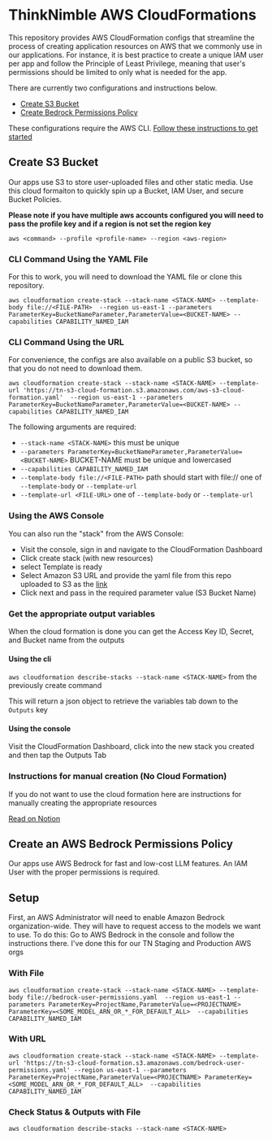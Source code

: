 # ThinkNimble AWS CloudFormations

This repository provides AWS CloudFormation configs that streamline the process of creating application resources on AWS that we commonly use in our applications. For instance, it is best practice to create a unique IAM user per app and follow the Principle of Least Privilege, meaning that user's permissions should be limited to only what is needed for the app.

There are currently two configurations and instructions below.

- [Create S3 Bucket](#create-s3-bucket)
- [Create Bedrock Permissions Policy](#create-a-bedrock-permissions-policy)

These configurations require the AWS CLI. [Follow these instructions to get started](https://docs.aws.amazon.com/cli/latest/userguide/getting-started-install.html)

## Create S3 Bucket

Our apps use S3 to store user-uploaded files and other static media. Use this cloud formaiton to quickly spin up a Bucket, IAM User, and secure Bucket Policies.

**Please note if you have multiple aws accounts configured you will need to pass the profile key and if a region is not set the region key**

```term
aws <command> --profile <profile-name> --region <aws-region>
```

### CLI Command Using the YAML File

For this to work, you will need to download the YAML file or clone this repository.

```term
aws cloudformation create-stack --stack-name <STACK-NAME> --template-body file://<FILE-PATH>  --region us-east-1 --parameters ParameterKey=BucketNameParameter,ParameterValue=<BUCKET-NAME> --capabilities CAPABILITY_NAMED_IAM
```

### CLI Command Using the URL

For convenience, the configs are also available on a public S3 bucket, so that you do not need to download them.

```term
aws cloudformation create-stack --stack-name <STACK-NAME> --template-url 'https://tn-s3-cloud-formation.s3.amazonaws.com/aws-s3-cloud-formation.yaml'  --region us-east-1 --parameters ParameterKey=BucketNameParameter,ParameterValue=<BUCKET-NAME> --capabilities CAPABILITY_NAMED_IAM
```

The following arguments are required:

- `--stack-name <STACK-NAME>` this must be unique
- `--parameters ParameterKey=BucketNameParameter,ParameterValue=<BUCKET-NAME>` BUCKET-NAME must be unique and lowercased
- `--capabilities CAPABILITY_NAMED_IAM`
- `--template-body file://<FILE-PATH>` path should start with file:// one of `--template-body` or `--template-url`
- `--template-url <FILE-URL>` one of `--template-body` or `--template-url`

### Using the AWS Console

You can also run the "stack" from the AWS Console:

- Visit the console, sign in and navigate to the CloudFormation Dashboard
- Click create stack (with new resources)
- select Template is ready
- Select Amazon S3 URL and provide the yaml file from this repo uploaded to S3 as the [link](https://tn-s3-cloud-formation.s3.amazonaws.com/aws-s3-cloud-formation.yaml)
- Click next and pass in the required parameter value (S3 Bucket Name)

### Get the appropriate output variables

When the cloud formation is done you can get the Access Key ID, Secret, and Bucket name from the outputs

#### Using the cli

`aws cloudformation describe-stacks --stack-name <STACK-NAME>` from the previously create command

This will return a json object to retrieve the variables tab down to the `Outputs` key

#### Using the console

Visit the CloudFormation Dashboard, click into the new stack you created and then tap the Outputs Tab

### Instructions for manual creation (No Cloud Formation)

If you do not want to use the cloud formation here are instructions for manually creating the appropriate resources

[Read on Notion](https://www.notion.so/thinknimble/AWS-b5e1ffd8f06d459788515843fea41418#c723773015fd436c9ba801ba663dda13)

## Create an AWS Bedrock Permissions Policy

Our apps use AWS Bedrock for fast and low-cost LLM features. An IAM User with the proper permissions is required.

## Setup

First, an AWS Administrator will need to enable Amazon Bedrock organization-wide. They will have to request access to the models we want to use. To do this: Go to AWS Bedrock in the console and follow the instructions there. I've done this for our TN Staging and Production AWS orgs

### With File

```term
aws cloudformation create-stack --stack-name <STACK-NAME> --template-body file://bedrock-user-permissions.yaml  --region us-east-1 --parameters ParameterKey=ProjectName,ParameterValue=<PROJECTNAME> ParameterKey=<SOME_MODEL_ARN_OR_*_FOR_DEFAULT_ALL>  --capabilities CAPABILITY_NAMED_IAM
```

### With URL

```term
aws cloudformation create-stack --stack-name <STACK-NAME> --template-url 'https://tn-s3-cloud-formation.s3.amazonaws.com/bedrock-user-permissions.yaml' --region us-east-1 --parameters ParameterKey=ProjectName,ParameterValue=<PROJECTNAME> ParameterKey=<SOME_MODEL_ARN_OR_*_FOR_DEFAULT_ALL>  --capabilities CAPABILITY_NAMED_IAM
```

### Check Status & Outputs with File

```term
aws cloudformation describe-stacks --stack-name <STACK-NAME>
```
